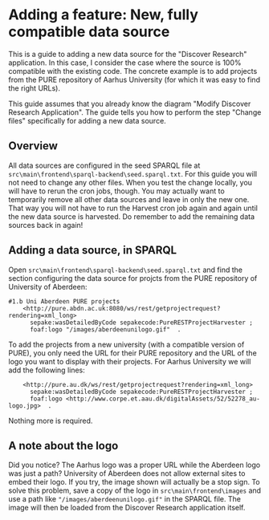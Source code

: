 Adding a feature: New, fully compatible data source
====================================================

This is a guide to adding a new data source for the "Discover Research" application. In this case, I consider the case where the source is 100% compatible with the existing code. The concrete example is to add projects from the PURE repository of Aarhus University (for which it was easy to find the right URLs).

This guide assumes that you already know the diagram "Modify Discover Research Application". The guide tells you how to perform the step "Change files" specifically for adding a new data source.

## Overview

All data sources are configured in the seed SPARQL file at `src\main\frontend\sparql-backend\seed.sparql.txt`. For this guide you will not need to change any other files. When you test the change locally, you will have to rerun the cron jobs, though. You may actually want to temporarily remove all other data sources and leave in only the new one. That way you will not have to run the Harvest cron job again and again until the new data source is harvested. Do remember to add the remaining data sources back in again!

## Adding a data source, in SPARQL

Open `src\main\frontend\sparql-backend\seed.sparql.txt` and find the section configuring the data source for projcts from the PURE repository of University of Aberdeen:
```SPARQL
#1.b Uni Aberdeen PURE projects
    <http://pure.abdn.ac.uk:8080/ws/rest/getprojectrequest?rendering=xml_long>
      sepake:wasDetailedByCode sepakecode:PureRESTProjectHarvester ;
      foaf:logo "/images/aberdeenunilogo.gif"  .
```

To add the projects from a new university (with a compatible version of PURE), you only need the URL for their PURE repository and the URL of the logo you want to display with their projects. For Aarhus University we will add the following lines:

```SPARQL
    <http://pure.au.dk/ws/rest/getprojectrequest?rendering=xml_long>
      sepake:wasDetailedByCode sepakecode:PureRESTProjectHarvester ;
      foaf:logo <http://www.corpe.et.aau.dk/digitalAssets/52/52278_au-logo.jpg>  .
```

Nothing more is required.

## A note about the logo

Did you notice? The Aarhus logo was a proper URL while the Aberdeen logo was just a path? University of Aberdeen does not allow external sites to embed their logo. If you try, the image shown will actually be a stop sign. To solve this problem, save a copy of the logo in `src\main\frontend\images` and use a path like `"/images/aberdeenunilogo.gif"` in the SPARQL file. The image will then be loaded from the Discover Research application itself.

